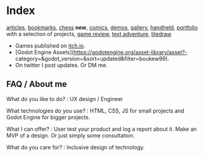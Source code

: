 # Index
[articles](articles), [bookmarks](bookmarks), [chess](chess) **new**, [comics](comics), [demos](demos), [gallery](gallery), [handheld](handheld), [portfolio](portfolio) with a selection of projects, [game review](review), [text adventure](text_adventure), [tiledraw](tiledraw)

- Games published on [itch.io](https://howyoudoing.itch.io/).
- [Godot Engine Assets](https://godotengine.org/asset-library/asset?- category=&godot_version=&sort=updated&filter=boukew99).
- On twitter I post updates. Or DM me.


## FAQ / About me

What do you like to do?
: UX design / Engineer

What technologies do you use?
: HTML, CSS, JS for small projects and Godot Engine for bigger projects.

What I can offer?
: User test your product and log a report about it. Make an MVP of a design. Or just simply some consultation. 

What do you care for?
: Inclusive design of technology.


